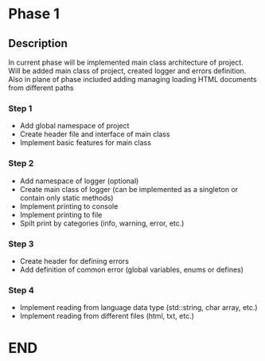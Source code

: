 # Phase 1

## Description
In current phase will be implemented main class architecture of project.
<br>Will be added main class of project, created logger and errors definition.</br>
Also in plane of phase included adding managing loading HTML documents from different paths

### Step 1
- Add global namespace of project
- Create header file and interface of main class
- Implement basic features for main class

### Step 2
- Add namespace of logger (optional)
- Create main class of logger (can be implemented as a singleton or contain only static methods)
- Implement printing to console
- Implement printing to file
- Spilt print by categories (info, warning, error, etc.)

### Step 3
- Create header for defining errors
- Add definition of common error (global variables, enums or defines)

### Step 4
- Implement reading from language data type (std::string, char array, etc.)
- Implement reading from different files (html, txt, etc.)

# END